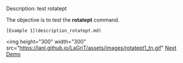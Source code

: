  Description: test rotatept

   The objective is to test the **rotatept** command.

   
    [Example 1](description_rotatept.md)
   
<img height="300" width="300" src="https://lanl.github.io/LaGriT/assets/images/rotatept1_tn.gif" 
[Next Demo](main_tri1.md)
